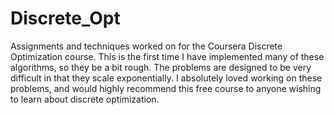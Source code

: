 # Discrete_Opt
Assignments and techniques worked on for the Coursera Discrete Optimization course. This is the first time I have implemented many of these algorithms, so they be a bit rough. The problems are designed to be very difficult in that they scale exponentially. I absolutely loved working on these problems, and would highly recommend this free course to anyone wishing to learn about discrete optimization. 

